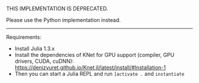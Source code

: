 
THIS IMPLEMENTATION IS DEPRECATED.

Please use the Python implementation instead.

----------------------------

Requirements:

- Install Julia 1.3.x
- Install the dependencies of KNet for GPU support (compiler, GPU drivers, CUDA, cuDNN):  
  https://denizyuret.github.io/Knet.jl/latest/install/#Installation-1
- Then you can start a Julia REPL and run `]activate .` and `instantiate`
